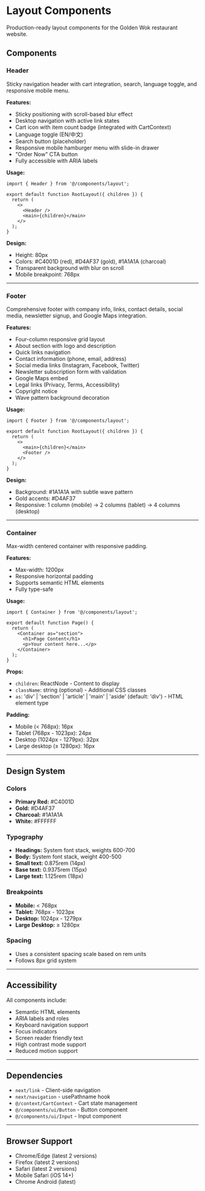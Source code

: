 # Layout Components

Production-ready layout components for the Golden Wok restaurant website.

## Components

### Header

Sticky navigation header with cart integration, search, language toggle, and responsive mobile menu.

**Features:**
- Sticky positioning with scroll-based blur effect
- Desktop navigation with active link states
- Cart icon with item count badge (integrated with CartContext)
- Language toggle (EN/中文)
- Search button (placeholder)
- Responsive mobile hamburger menu with slide-in drawer
- "Order Now" CTA button
- Fully accessible with ARIA labels

**Usage:**
```tsx
import { Header } from '@/components/layout';

export default function RootLayout({ children }) {
  return (
    <>
      <Header />
      <main>{children}</main>
    </>
  );
}
```

**Design:**
- Height: 80px
- Colors: #C4001D (red), #D4AF37 (gold), #1A1A1A (charcoal)
- Transparent background with blur on scroll
- Mobile breakpoint: 768px

---

### Footer

Comprehensive footer with company info, links, contact details, social media, newsletter signup, and Google Maps integration.

**Features:**
- Four-column responsive grid layout
- About section with logo and description
- Quick links navigation
- Contact information (phone, email, address)
- Social media links (Instagram, Facebook, Twitter)
- Newsletter subscription form with validation
- Google Maps embed
- Legal links (Privacy, Terms, Accessibility)
- Copyright notice
- Wave pattern background decoration

**Usage:**
```tsx
import { Footer } from '@/components/layout';

export default function RootLayout({ children }) {
  return (
    <>
      <main>{children}</main>
      <Footer />
    </>
  );
}
```

**Design:**
- Background: #1A1A1A with subtle wave pattern
- Gold accents: #D4AF37
- Responsive: 1 column (mobile) → 2 columns (tablet) → 4 columns (desktop)

---

### Container

Max-width centered container with responsive padding.

**Features:**
- Max-width: 1200px
- Responsive horizontal padding
- Supports semantic HTML elements
- Fully type-safe

**Usage:**
```tsx
import { Container } from '@/components/layout';

export default function Page() {
  return (
    <Container as="section">
      <h1>Page Content</h1>
      <p>Your content here...</p>
    </Container>
  );
}
```

**Props:**
- `children`: ReactNode - Content to display
- `className`: string (optional) - Additional CSS classes
- `as`: 'div' | 'section' | 'article' | 'main' | 'aside' (default: 'div') - HTML element type

**Padding:**
- Mobile (< 768px): 16px
- Tablet (768px - 1023px): 24px
- Desktop (1024px - 1279px): 32px
- Large desktop (≥ 1280px): 16px

---

## Design System

### Colors
- **Primary Red:** #C4001D
- **Gold:** #D4AF37
- **Charcoal:** #1A1A1A
- **White:** #FFFFFF

### Typography
- **Headings:** System font stack, weights 600-700
- **Body:** System font stack, weight 400-500
- **Small text:** 0.875rem (14px)
- **Base text:** 0.9375rem (15px)
- **Large text:** 1.125rem (18px)

### Breakpoints
- **Mobile:** < 768px
- **Tablet:** 768px - 1023px
- **Desktop:** 1024px - 1279px
- **Large Desktop:** ≥ 1280px

### Spacing
- Uses a consistent spacing scale based on rem units
- Follows 8px grid system

---

## Accessibility

All components include:
- Semantic HTML elements
- ARIA labels and roles
- Keyboard navigation support
- Focus indicators
- Screen reader friendly text
- High contrast mode support
- Reduced motion support

---

## Dependencies

- `next/link` - Client-side navigation
- `next/navigation` - usePathname hook
- `@/context/CartContext` - Cart state management
- `@/components/ui/Button` - Button component
- `@/components/ui/Input` - Input component

---

## Browser Support

- Chrome/Edge (latest 2 versions)
- Firefox (latest 2 versions)
- Safari (latest 2 versions)
- Mobile Safari (iOS 14+)
- Chrome Android (latest)
